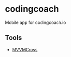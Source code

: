 # codingcoach
Mobile app for codingcoach.io

## Tools
- [MVVMCross](https://www.mvvmcross.com/documentation/getting-started/getting-started.html)
